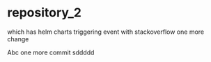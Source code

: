 # repository_2
 which has helm charts triggering event
with stackoverflow
one more change 


Abc one more commit
sddddd
